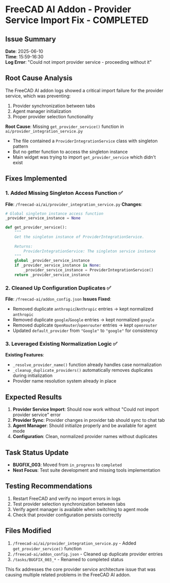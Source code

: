 # FreeCAD AI Addon - Provider Service Import Fix - COMPLETED

## Issue Summary
**Date**: 2025-06-10  
**Time**: 15:59-16:30  
**Log Error**: "Could not import provider service - proceeding without it"

## Root Cause Analysis
The FreeCAD AI addon logs showed a critical import failure for the provider service, which was preventing:
1. Provider synchronization between tabs
2. Agent manager initialization 
3. Proper provider selection functionality

**Root Cause**: Missing `get_provider_service()` function in `ai/provider_integration_service.py`
- The file contained a `ProviderIntegrationService` class with singleton pattern
- But no getter function to access the singleton instance
- Main widget was trying to import `get_provider_service` which didn't exist

## Fixes Implemented

### 1. Added Missing Singleton Access Function ✅
**File**: `/freecad-ai/ai/provider_integration_service.py`
**Changes**:
```python
# Global singleton instance access function
_provider_service_instance = None

def get_provider_service():
    """
    Get the singleton instance of ProviderIntegrationService.
    
    Returns:
        ProviderIntegrationService: The singleton service instance
    """
    global _provider_service_instance
    if _provider_service_instance is None:
        _provider_service_instance = ProviderIntegrationService()
    return _provider_service_instance
```

### 2. Cleaned Up Configuration Duplicates ✅  
**File**: `/freecad-ai/addon_config.json`
**Issues Fixed**:
- Removed duplicate `anthropic`/`Anthropic` entries → kept normalized `anthropic`
- Removed duplicate `google`/`Google` entries → kept normalized `google`  
- Removed duplicate `OpenRouter`/`openrouter` entries → kept `openrouter`
- Updated `default_provider` from `"Google"` to `"google"` for consistency

### 3. Leveraged Existing Normalization Logic ✅
**Existing Features**:
- `_resolve_provider_name()` function already handles case normalization
- `_cleanup_duplicate_providers()` automatically removes duplicates during initialization
- Provider name resolution system already in place

## Expected Results
1. **Provider Service Import**: Should now work without "Could not import provider service" error
2. **Provider Sync**: Provider changes in provider tab should sync to chat tab
3. **Agent Manager**: Should initialize properly and be available for agent mode
4. **Configuration**: Clean, normalized provider names without duplicates

## Task Status Update
- **BUGFIX_003**: Moved from `in_progress` to `completed`
- **Next Focus**: Test suite development and missing tools implementation

## Testing Recommendations
1. Restart FreeCAD and verify no import errors in logs
2. Test provider selection synchronization between tabs
3. Verify agent manager is available when switching to agent mode
4. Check that provider configuration persists correctly

## Files Modified
1. `/freecad-ai/ai/provider_integration_service.py` - Added `get_provider_service()` function
2. `/freecad-ai/addon_config.json` - Cleaned up duplicate provider entries
3. `/tasks/BUGFIX_003_*` - Renamed to completed status

This fix addresses the core provider service architecture issue that was causing multiple related problems in the FreeCAD AI addon.

